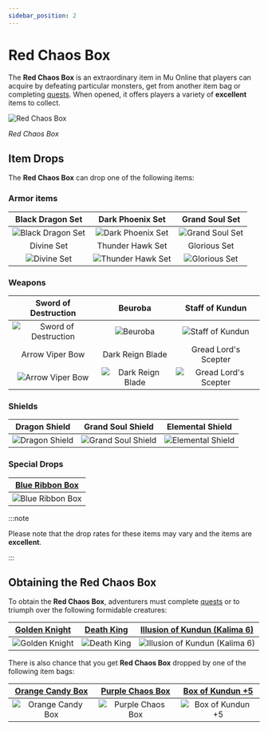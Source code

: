 ```yaml
---
sidebar_position: 2
---
```


# Red Chaos Box

The **Red Chaos Box** is an extraordinary item in Mu Online that players can acquire by defeating particular monsters, get from another item bag or completing [quests](/gameplay-systems/quest-system). When opened, it offers players a variety of **excellent** items to collect.

![Red Chaos Box](/img/items/item-bags/red-chaos-box.png)

_Red Chaos Box_

## Item Drops

The **Red Chaos Box** can drop one of the following items:

### Armor items

|                      Black Dragon Set                      |                      Dark Phoenix Set                      |                     Grand Soul Set                     |
| :--------------------------------------------------------: | :--------------------------------------------------------: | :----------------------------------------------------: |
| ![Black Dragon Set](/img/items/armors/dk/black-dragon.png) | ![Dark Phoenix Set](/img/items/armors/dk/dark-phoenix.png) | ![Grand Soul Set](/img/items/armors/dw/grand-soul.png) |
|                         Divine Set                         |                      Thunder Hawk Set                      |                      Glorious Set                      |
|       ![Divine Set](/img/items/armors/fe/divine.png)       | ![Thunder Hawk Set](/img/items/armors/mg/thunder-hawk.png) |   ![Glorious Set](/img/items/armors/dl/glorious.png)   |

### Weapons

|                        Sword of Destruction                         |                           Beuroba                           |                           Staff of Kundun                           |
| :-----------------------------------------------------------------: | :---------------------------------------------------------: | :-----------------------------------------------------------------: |
| ![Sword of Destruction](/img/items/swords/sword-of-destruction.png) |           ![Beuroba](/img/items/spears/brova.png)           |      ![Staff of Kundun](/img/items/staffs/staff-of-kundun.png)      |
|                           Arrow Viper Bow                           |                      Dark Reign Blade                       |                        Gread Lord's Scepter                         |
|       ![Arrow Viper Bow](/img/items/bows/arrow-viper-bow.png)       | ![Dark Reign Blade](/img/items/swords/dark-reign-blade.png) | ![Gread Lord's Scepter](/img/items/scepters/great-lord-scepter.png) |

### Shields

|                     Dragon Shield                      |                       Grand Soul Shield                        |                       Elemental Shield                       |
| :----------------------------------------------------: | :------------------------------------------------------------: | :----------------------------------------------------------: |
| ![Dragon Shield](/img/items/shields/dragon-shield.png) | ![Grand Soul Shield](/img/items/shields/grand-soul-shield.png) | ![Elemental Shield](/img/items/shields/elemental-shield.png) |

### Special Drops

|     [Blue Ribbon Box](/items/item-bags/exc/blue-ribbon-box)     |
| :-------------------------------------------------------------: |
| ![Blue Ribbon Box](/img/items/item-bags/box-of-blue-ribbon.png) |

:::note

Please note that the drop rates for these items may vary and the items are **excellent**.

:::

## Obtaining the Red Chaos Box

To obtain the **Red Chaos Box**, adventurers must complete [quests](/gameplay-systems/quest-system) or to triumph over the following formidable creatures:

|   [Golden Knight](/special-monsters/invasions/golden-great-dragon)    |     [Death King](/special-monsters/invasions/death-king)      | [Illusion of Kundun (Kalima 6)](/special-monsters/mini-bosses/illusion-of-kundun) |
| :-------------------------------------------------------------------: | :-----------------------------------------------------------: | :-------------------------------------------------------------------------------: |
| ![Golden Knight](/img/monsters/special/golden/golden-iron-knight.jpg) | ![Death King](/img/monsters/special/invasions/death-king.jpg) |   ![Illusion of Kundun (Kalima 6)](/img/monsters/kalima/illusion-of-kundun.jpg)   |

There is also chance that you get **Red Chaos Box** dropped by one of the following item bags:

|   [Orange Candy Box](/items/item-bags/misc/orange-candy-box)   |   [Purple Chaos Box](/items/item-bags/misc/purple-chaos-box)   | [Box of Kundun +5](/items/item-bags/exc/box-of-kundun/bok-5) |
| :------------------------------------------------------------: | :------------------------------------------------------------: | :----------------------------------------------------------: |
| ![Orange Candy Box](/img/items/item-bags/orange-candy-box.png) | ![Purple Chaos Box](/img/items/item-bags/purple-chaos-box.png) |     ![Box of Kundun +5](/img/items/item-bags/bok-5.png)      |
